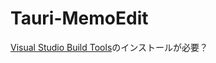 # Tauri-MemoEdit

[Visual Studio Build Tools](https://visualstudio.microsoft.com/ja/visual-cpp-build-tools/)のインストールが必要？